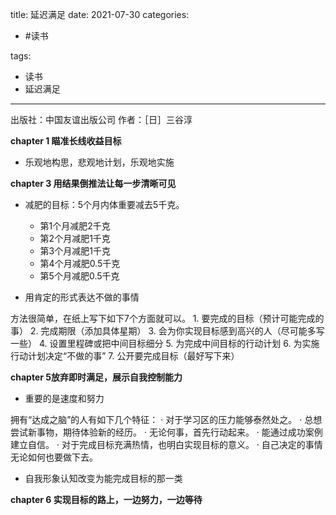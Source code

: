 title: 延迟满足
date: 2021-07-30
categories:
- #读书 

tags:
- 读书
- 延迟满足
---

出版社：中国友谊出版公司
作者：［日］三谷淳

**chapter 1 瞄准长线收益目标**
- 乐观地构思，悲观地计划，乐观地实施

**chapter 3 用结果倒推法让每一步清晰可见**
- 减肥的目标：5个月内体重要减去5千克。
	- 第1个月减肥2千克
	- 第2个月减肥1千克
	- 第3个月减肥1千克
	- 第4个月减肥0.5千克
	- 第5个月减肥0.5千克

- 用肯定的形式表达不做的事情


方法很简单，在纸上写下如下7个方面就可以。
	1. 要完成的目标（预计可能完成的事）
	2. 完成期限（添加具体星期）
	3. 会为你实现目标感到高兴的人（尽可能多写一些）
	4. 设置里程碑或把中间目标细分
	5. 为完成中间目标的行动计划
	6. 为实施行动计划决定“不做的事”
	7. 公开要完成目标（最好写下来）


**chapter 5放弃即时满足，展示自我控制能力**
- 重要的是速度和努力

拥有“达成之脑”的人有如下几个特征：
	· 对于学习区的压力能够泰然处之。
	· 总想尝试新事物，期待体验新的经历。
	· 无论何事，首先行动起来。
	· 能通过成功案例建立自信。
	· 对于完成目标充满热情，也明白实现目标的意义。
	· 自己决定的事情无论如何也要做下去。

- 自我形象认知改变为能完成目标的那一类

**chapter 6 实现目标的路上，一边努力，一边等待**











